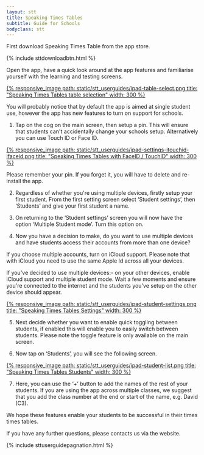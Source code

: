 ```yaml
---
layout: stt
title: Speaking Times Tables
subtitle: Guide for Schools
bodyclass: stt
---
```

First download Speaking Times Table from the app store.

<div class="container-table">
	<div class="center-block">
		{% include sttdownloadbtn.html %}
	</div>
</div>

Open the app, have a quick look around at the app features and familiarise yourself with the learning and testing screens.

<div class="container-table">
	<div class="center-block">
		<a href="{{ site.baseurl }}/static/stt_userguides/ipad-table-select.png" class="thickbox">
			{% responsive_image path: static/stt_userguides/ipad-table-select.png title: "Speaking Times Tables table selection" width: 300 %}
		</a>
	</div>
</div>

You will probably notice that by default the app is aimed at single student use, however the app has new features to turn on support for schools.

1. Tap on the cog on the main screen, then setup a pin. This will ensure that students can't accidentally change your schools setup. Alternatively you can use Touch ID or Face ID.

<div class="container-table">
	<div class="center-block">
		<a href="{{ site.baseurl }}/static/stt_userguides/ipad-settings-itouchid-ifaceid.png" class="thickbox">
			{% responsive_image path: static/stt_userguides/ipad-settings-itouchid-ifaceid.png title: "Speaking Times Tables with FaceID / TouchID" width: 300 %}
		</a>
	</div>
</div>

Please remember your pin. If you forget it, you will have to delete and re-install the app.

2. Regardless of whether you're using multiple devices, firstly setup your first student. From the first setting screen select ‘Student settings’, then ‘Students’ and give your first student a name.

3. On returning to the ‘Student settings’ screen you will now have the option ‘Multiple Student mode’. Turn this option on.

4. Now you have a decision to make, do you want to use multiple devices and have students access their accounts from more than one device?

If you choose multiple accounts, turn on iCloud support. Please note that with iCloud you need to use the same Apple Id across all your devices.

If you've decided to use multiple devices:- on your other devices, enable iCloud support and multiple student mode. Wait a few moments and ensure you're connected to the internet and the students you've setup on the other device should appear.

<div class="container-table">
	<div class="center-block">
		<a href="{{ site.baseurl }}/static/stt_userguides/ipad-student-settings.png" class="thickbox">
			{% responsive_image path: static/stt_userguides/ipad-student-settings.png title: "Speaking Times Tables Settings" width: 300 %}
		</a>
	</div>
</div>

5. Next decide whether you want to enable quick toggling between students, if enabled this will enable you to easily switch between students. Please note the toggle feature is only available on the main screen.

6. Now tap on ‘Students’, you will see the following screen.

<div class="container-table">
	<div class="center-block">
		<a href="{{ site.baseurl }}/static/stt_userguides/ipad-student-list.png" class="thickbox">
			{% responsive_image path: static/stt_userguides/ipad-student-list.png title: "Speaking Times Tables Students" width: 300 %}
		</a>
	</div>
</div>

7. Here, you can use the ‘+’ button to add the names of the rest of your students. If you are using the app across multiple classes, we suggest that you add the class number at the end  or start of the name, e.g. David (C3).

We hope these features enable your students to be successful in their times times tables.

If you have any further questions, please contacts us via the website.

{% include sttuserguidepagnation.html %}
